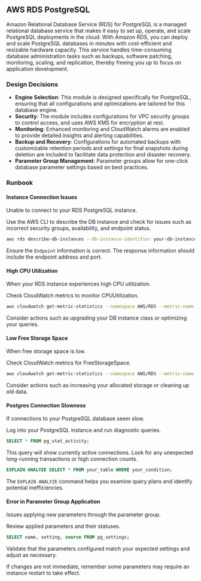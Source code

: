 ## AWS RDS PostgreSQL

Amazon Relational Database Service (RDS) for PostgreSQL is a managed relational database service that makes it easy to set up, operate, and scale PostgreSQL deployments in the cloud. With Amazon RDS, you can deploy and scale PostgreSQL databases in minutes with cost-efficient and resizable hardware capacity. This service handles time-consuming database administration tasks such as backups, software patching, monitoring, scaling, and replication, thereby freeing you up to focus on application development.

### Design Decisions

- **Engine Selection**: This module is designed specifically for PostgreSQL, ensuring that all configurations and optimizations are tailored for this database engine.
- **Security**: The module includes configurations for VPC security groups to control access, and uses AWS KMS for encryption at rest.
- **Monitoring**: Enhanced monitoring and CloudWatch alarms are enabled to provide detailed insights and alerting capabilities.
- **Backup and Recovery**: Configurations for automated backups with customizable retention periods and settings for final snapshots during deletion are included to facilitate data protection and disaster recovery.
- **Parameter Group Management**: Parameter groups allow for one-click database parameter settings based on best practices.

### Runbook

#### Instance Connection Issues

Unable to connect to your RDS PostgreSQL instance.

Use the AWS CLI to describe the DB instance and check for issues such as incorrect security groups, availability, and endpoint status.

```sh
aws rds describe-db-instances --db-instance-identifier your-db-instance-identifier
```

Ensure the `Endpoint` information is correct. The response information should include the endpoint address and port.

#### High CPU Utilization

When your RDS instance experiences high CPU utilization.

Check CloudWatch metrics to monitor CPUUtilization.

```sh
aws cloudwatch get-metric-statistics --namespace AWS/RDS --metric-name CPUUtilization --dimensions Name=DBInstanceIdentifier,Value=your-db-instance-identifier --start-time 2022-01-01T23:18:00 --end-time 2022-01-01T23:23:00 --period 60 --statistics Average
```

Consider actions such as upgrading your DB instance class or optimizing your queries.

#### Low Free Storage Space

When free storage space is low.

Check CloudWatch metrics for FreeStorageSpace.

```sh
aws cloudwatch get-metric-statistics --namespace AWS/RDS --metric-name FreeStorageSpace --dimensions Name=DBInstanceIdentifier,Value=your-db-instance-identifier --start-time 2022-01-01T23:18:00 --end-time 2022-01-01T23:23:00 --period 60 --statistics Average
```

Consider actions such as increasing your allocated storage or cleaning up old data.

#### Postgres Connection Slowness

If connections to your PostgreSQL database seem slow.

Log into your PostgreSQL instance and run diagnostic queries.

```sql
SELECT * FROM pg_stat_activity;
```

This query will show currently active connections. Look for any unexpected long-running transactions or high connection counts.

```sql
EXPLAIN ANALYZE SELECT * FROM your_table WHERE your_condition;
```

The `EXPLAIN ANALYZE` command helps you examine query plans and identify potential inefficiencies.

#### Error in Parameter Group Application

Issues applying new parameters through the parameter group.

Review applied parameters and their statuses.

```sql
SELECT name, setting, source FROM pg_settings;
```

Validate that the parameters configured match your expected settings and adjust as necessary.

If changes are not immediate, remember some parameters may require an instance restart to take effect.

